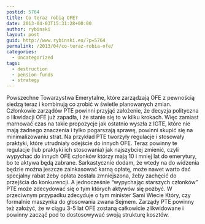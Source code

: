 ```yaml
---
postid: 5764
title: Co teraz robią OFE?
date: 2013-04-03T15:31:28+00:00
author: rybinski
layout: post
guid: http://www.rybinski.eu/?p=5764
permalink: /2013/04/co-teraz-robia-ofe/
categories:
  - Uncategorized
tags:
  - destruction
  - pension-funds
  - strategy
---
```

Powszechne Towarzystwa Emerytalne, które zarządzają OFE z pewnością siedzą teraz i kombinują co zrobić w świetle planowanych zmian. Członkowie zarządów PTE powinni przyjąć założenie, że decyzja polityczna o likwidacji OFE już zapadła, i że stanie się to w kilku krokach. Więc zamiast marnować czas na takie propozycje jak ostatnio wyszła z IGTE, które nie mają żadnego znaczenia i tylko pogarszają sprawę, powinni skupić się na minimalizowaniu strat. Na przykład PTE tworzyły regulacje i stosowały praktyki, które utrudniały odejście do innych OFE. Teraz powinny te regulacje (lub praktyki ich stosowania) jak najszybciej zmienić, czyli wypychać do innych OFE członków którzy mają 10 i mniej lat do emerytury, bo te aktywa będą zabrane. Sarkastycznie dodam, że wtedy na do widzenia będzie można jeszcze zainkasować karną opłatę, może nawet warto dać specjalny rabat żeby opłata została zmniejszona, żeby zachęcić do przejścia do konkurencji. A jednocześnie “wypychając starszych członków” PTE może zdecydować się o tym których aktywów się pozbyć. W przeciwnym przypadku zdecyduje o tym minister Sami Wiecie Który, czy formalnie maszynka do głosowania zwana Sejmem. Zarządy PTE powinny też założyć, że w ciągu 3-5 lat OFE zostaną całkowicie zlikwidowane i powinny zacząć pod to dostosowywać swoją strukturę kosztów.
